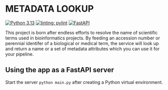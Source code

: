 # METADATA LOOKUP
[![Python 3.13](https://img.shields.io/badge/python-3.13-blue.svg)](https://www.python.org/downloads/release/python-3131/) [![linting: pylint](https://img.shields.io/badge/linting-pylint-yellowgreen)](https://github.com/pylint-dev/pylint) [![FastAPI](https://img.shields.io/badge/FastAPI-005571?style=for-the-badge&logo=fastapi)](https://github.com/fastapi/fastapi)

This project is born after endless efforts to resolve the name of scientific terms used in bioinformatics projects. By feeding an accession number or perennial identifer of a biological or medical term, the service will look up and return a name or a set of metadata attributes which you can use it for your pipeline.

## Using the app as a FastAPI server

Start the server `python main.py` after creating a Python virtual environment.
